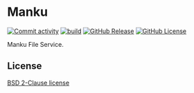 # Manku

[![Commit activity](https://img.shields.io/github/commit-activity/m/lindsuen/manku)](https://github.com/lindsuen/manku/graphs/commit-activity)
[![build](https://img.shields.io/github/actions/workflow/status/lindsuen/manku/build.yml?branch=master)](https://github.com/lindsuen/manku/actions/workflows/build.yml)
[![GitHub Release](https://img.shields.io/github/v/release/lindsuen/manku)](https://github.com/lindsuen/manku/releases)
[![GitHub License](https://img.shields.io/github/license/lindsuen/manku)](https://github.com/lindsuen/manku/blob/master/README.md)

Manku File Service.

## License

[BSD 2-Clause license](https://github.com/lindsuen/manku/blob/master/README.md)
